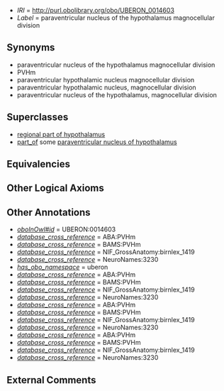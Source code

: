  * *IRI* = http://purl.obolibrary.org/obo/UBERON_0014603
 * *Label* = paraventricular nucleus of the hypothalamus magnocellular division

## Synonyms

 * paraventricular nucleus of the hypothalamus magnocellular division
 * PVHm
 * paraventricular hypothalamic nucleus magnocellular division
 * paraventricular hypothalamic nucleus, magnocellular division
 * paraventricular nucleus of the hypothalamus, magnocellular division

## Superclasses

 * [regional part of hypothalamus](../../UBERON/48/UBERON_0003048.md)
 * [part_of](../../BFO/50/BFO_0000050.md) some [paraventricular nucleus of hypothalamus](../../UBERON/30/UBERON_0001930.md)

## Equivalencies


## Other Logical Axioms


## Other Annotations

 * *[oboInOwl#id](../../id/oboInOwl#id.md)* = UBERON:0014603
 * *[database_cross_reference](../../ef/oboInOwl#hasDbXref.md)* = ABA:PVHm
 * *[database_cross_reference](../../ef/oboInOwl#hasDbXref.md)* = BAMS:PVHm
 * *[database_cross_reference](../../ef/oboInOwl#hasDbXref.md)* = NIF_GrossAnatomy:birnlex_1419
 * *[database_cross_reference](../../ef/oboInOwl#hasDbXref.md)* = NeuroNames:3230
 * *[has_obo_namespace](../../ce/oboInOwl#hasOBONamespace.md)* = uberon
 * *[database_cross_reference](../../ef/oboInOwl#hasDbXref.md)* = ABA:PVHm
 * *[database_cross_reference](../../ef/oboInOwl#hasDbXref.md)* = BAMS:PVHm
 * *[database_cross_reference](../../ef/oboInOwl#hasDbXref.md)* = NIF_GrossAnatomy:birnlex_1419
 * *[database_cross_reference](../../ef/oboInOwl#hasDbXref.md)* = NeuroNames:3230
 * *[database_cross_reference](../../ef/oboInOwl#hasDbXref.md)* = ABA:PVHm
 * *[database_cross_reference](../../ef/oboInOwl#hasDbXref.md)* = BAMS:PVHm
 * *[database_cross_reference](../../ef/oboInOwl#hasDbXref.md)* = NIF_GrossAnatomy:birnlex_1419
 * *[database_cross_reference](../../ef/oboInOwl#hasDbXref.md)* = NeuroNames:3230
 * *[database_cross_reference](../../ef/oboInOwl#hasDbXref.md)* = ABA:PVHm
 * *[database_cross_reference](../../ef/oboInOwl#hasDbXref.md)* = BAMS:PVHm
 * *[database_cross_reference](../../ef/oboInOwl#hasDbXref.md)* = NIF_GrossAnatomy:birnlex_1419
 * *[database_cross_reference](../../ef/oboInOwl#hasDbXref.md)* = NeuroNames:3230

## External Comments

